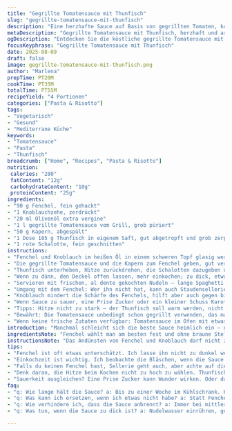 ```yaml
---
title: "Gegrillte Tomatensauce mit Thunfisch"
slug: "gegrillte-tomatensauce-mit-thunfisch"
description: "Eine herzhafte Sauce auf Basis von gegrillten Tomaten, kombiniert mit zartem Thunfischstücken und schwarzen Oliven. Verändert durch Ersetzen von Staudensellerie mit Fenchel und Oliven mit Kapern. Die Zwiebel wird durch rote Schalotten ersetzt, um eine mildere Süße zu geben. Die Sauce wird länger sanft eingekocht, um Röstaromen zu verstärken, was das Gericht aromatisch vertieft ohne Zuckerzusätze. Passt gut zu Spaghetti oder kurzen Bandnudeln, auch glutenfreie Varianten. Ohne Milch, Eier, Nüsse und Laktose gemacht, ideal für diverse Unverträglichkeiten."
metaDescription: "Gegrillte Tomatensauce mit Thunfisch, herzhaft und aromatisch. Ideal für Spaghetti. Einfach nachkochen und geniessen."
ogDescription: "Entdecken Sie die köstliche gegrillte Tomatensauce mit Thunfisch. Perfekt für Pasta-Fans."
focusKeyphrase: "Gegrillte Tomatensauce mit Thunfisch"
date: 2025-08-09
draft: false
image: gegrillte-tomatensauce-mit-thunfisch.png
author: "Marlena"
prepTime: PT20M
cookTime: PT35M
totalTime: PT55M
recipeYield: "4 Portionen"
categories: ["Pasta & Risotto"]
tags:
- "Vegetarisch"
- "Gesund"
- "Mediterrane Küche"
keywords:
- "Tomatensauce"
- "Pasta"
- "Thunfisch"
breadcrumb: ["Home", "Recipes", "Pasta & Risotto"]
nutrition: 
 calories: "280"
 fatContent: "12g"
 carbohydrateContent: "10g"
 proteinContent: "25g"
ingredients:
- "90 g Fenchel, fein gehackt"
- "1 Knoblauchzehe, zerdrückt"
- "20 ml Olivenöl extra vergine"
- "1 l gegrillte Tomatensauce vom Grill, grob püriert"
- "50 g Kapern, abgespült"
- "1 Dose 185 g Thunfisch in eigenem Saft, gut abgetropft und grob zerpflückt"
- "1 rote Schalotte, fein geschnitten"
instructions:
- "Fenchel und Knoblauch im heißen Öl in einem schweren Topf glasig werden lassen. Nicht braun, sondern weich; kleine Röststellen dürfen, aber nicht zu viele."
- "Die gegrillte Tomatensauce und die Kapern zum Fenchel geben, gut verrühren. Kurz aufkochen lassen: Blubbern beobachten, nicht zu stark, eher sanft blubbern wie ein kleiner Fluss. Das verstärkt die Röstaromen. 8-10 Minuten köcheln, bis die Sauce etwas eindickt und kleine Bläschen auf der Oberfläche entstehen."
- "Thunfisch unterheben, Hitze zurückdrehen, die Schalotten dazugeben und weitere 6-7 Minuten leise köcheln lassen, damit sich die Aromen verbinden, ohne den Fisch zu zerfallen. Zwischendurch leicht umrühren, damit nix anklebt. Auf Geschmack prüfen: Salz meist kaum nötig wegen Kapern, lieber Pfeffer nachschärfen."
- "Wenn zu dünn, den Deckel offen lassen, mehr einkochen; zu dick, etwas Nudelwasser oder Gemüsebrühe einrühren. Wichtig: Nie bei voller Hitze, sonst verbrennt die Sauce am Topfboden."
- "Servieren mit frischen, al dente gekochten Nudeln — lange Spaghetti oder kurze Fusilli. Ein Spritzer Olivenöl obenauf gibt Glanz und Tiefe. Wer mag: frisches Basilikum oder Petersilie fein hacken, kurz vor dem Servieren drübergeben."
- "Umgang mit dem Fenchel: Wer ihn nicht hat, kann auch Staudensellerie nehmen, am besten fein gehackt und in etwas mehr Öl andünsten, bis die Fasern weich werden. Kapern können durch grüne Oliven (entsteint und gewürfelt) ersetzt werden, bringt aber anderen Geschmack; Vorsicht mit Salz."
- "Knoblauch mindert die Schärfe des Fenchels, hilft aber auch gegen bitteren Nachgeschmack, also nicht weglassen."
- "Wenn Sauce zu sauer, eine Prise Zucker oder ein kleiner Schuss Karottensaft kann ausgleichen, habe ich oft so gemacht, wenn junge Tomaten sehr säuerlich waren."
- "Tipps: Hitze nicht zu stark – der Thunfisch soll warm werden, nicht zerfallen. Die Schalotte gibt Süße und Frische, also nirgends durch Zwiebel ersetzen, die wird zu dominant."
- "Bewährt: Die Tomatensauce unbedingt schon gegrillt verwenden, das macht den Unterschied. Roh sauer, gegrillt süß-würzig, unvergleichlich. Sonst eben kurz in der Pfanne anrösten mit getrocknetem Oregano."
- "Wenn keine frische Zutaten verfügbar: Tomatensauce im Ofen mit etwas Paprika in Folie gegrillt schmeckt ähnlich intensiv."
introduction: "Manchmal schleicht sich die beste Sauce heimlich ein – nicht mit großen Zutaten, sondern mit einfachen, intensiven Geschmacksträgern. Gegrillte Tomaten liefern ein süß-rauchiges Fundament. Ich habe Fenchel statt Sellerie probiert, weil Fenchel viel mehr Aroma und eine leichte Anisnote bringt, die gut mit den Kapern harmoniert. Thunfisch fügt Protein und schöne Textur hinzu, ohne den Geschmack zu dominieren. Die Herstellung erfordert Geduld, vor allem beim langsamen Köcheln, damit sich Röstaromen entfalten und die Sauce dickflüsig wird. Dabei hilft es, die Augen und die Nase einzusetzen – das Knistern im Topf, diese kleinen Bläschen auf der Oberfläche und der Duft nach warmen Tomaten, der die ganze Küche füllt. Sicherheitshalber kümmere ich mich um die Zugabe der Schalotten erst zum Ende des Garvorgangs, um ihre milde Süße zu bewahren. Frisches Basilikum? Ja, manchmal, aber in Maßen, sonst stiehlt es die Show. Nudelwasser als kleine Rettungsmaßnahme ist auch nie verkehrt, falls die Sauce zu zäh wird. Keine Chemie, nur ein ehrliches Gedicht aus wenigen Zutaten und viel Liebe zum Detail."
ingredientsNote: "Fenchel wählt man am besten fest und ohne braune Stellen, grob gehackt schmeckt er intensiver als fein, aber zart bleiben – nicht zerkochen. Knoblauch zerdrückt, nicht gehackt, entfaltet mehr Aroma ohne bitter zu werden. Olivenöl extra vergine muss frisch sein, sonst wird die Sauce fad. Kapern vor dem Verwenden in kaltem Wasser oder Milch einweichen, um überschüssiges Salz zu mildern. Thunfisch aus der Dose gut abtropfen lassen, den Saft kann man fürs Dressing später verwenden. Rote Schalotten sind mild und süßlicher als normale Zwiebeln, lassen sich auch gut roh essen. Für gegrillte Tomatensauce verwende ich reife, feste Tomaten, die ich auf Holzkohle oder dem Gasgrill mit Haut röste, bis die schwarzen Stellen platzen. Das gibt das rauchig-süße Kernaroma. Alternativ eine hochwertige, bereits gegrillte Sauce vom Händler oder tiefgekühlte Grilltomaten nutzen. Die Sauce kann super am Vortag zubereitet und im Kühlschrank aufbewahrt werden, kommt dann beim Aufwärmen noch besser zur Geltung."
instructionsNote: "Das Andünsten von Fenchel und Knoblauch darf nicht zu schnell gehen, mittlere Hitze, die dabei entstehenden Gerüche helfen dir zu erkennen, wann der Fenchel zu weich wird. Zu braun riecht verbrannt, dann bitter. Die Konsistenz der Sauce kontrolliere ich visuell und durch Probieren – jede Tomate reagiert anders. Das sanfte Blubbern signalisiert, dass die Flüssigkeit sich zu konzentrieren beginnt. Der Thunfisch braucht nur kurz, sonst wird er trocken oder zerfällt. Die Zugabe der Schalotten am Ende bringt Frische, am Anfang verkocht sie und wird matschig. Falls die Sauce zu flüssig bleibt, immer lieber länger einkochen lassen, ein geschlossenes Kochen ohne Deckel ist in diesem Fall unverzichtbar. Salz nur sparsam, da Kapern sehr salzig sind – vorher probieren, sonst wird’s schnell zu viel. Ich arbeite am liebsten mit einem stabilen Löffel aus Holz, damit nichts zerkratzt und beim Umrühren der Boden nicht verkokelt. Zeitmessung ist optional; deine Sinne sind die bessere Uhr. Mit frischen Kräutern oder etwas Chili kannst du das Aroma variieren, aber bitte nicht übertreiben, sonst verliert die Tomate ihr Profil. Nudelsorten flexibel wählen, häufig passen kurze Formen besser, weil sie Sauce festhalten. Die Sauce bleibt nach dem Abkühlen dicker, also nicht zu stark reduzieren."
tips:
- "Fenchel ist oft etwas unterschätzt. Ich lasse ihn nicht zu dunkel werden. Sanft glasig, dann sind die Aromen perfekt. Knoblauch zerdrücken, nicht hacken. Mehr Geschmack, weniger Bitterkeit. Kapern nicht vergessen, sie sind essenziell für den Geschmack."
- "Einkochzeit ist wichtig. Ich beobachte die Bläschen, wenn die Sauce blubbert. Wenn nicht mehr zu viel Flüssigkeit da ist, wird es dick, aber fein — ideal für die Nudeln. Wenn’s zu dünn ist, einfach mehr köcheln. Nudelwasser hilft auch."
- "Falls du keinen Fenchel hast, Sellerie geht auch, aber achte auf die Menge. Kapern lassen sich durch grüne Oliven austauschen, doch Bleib vorsichtig mit dem Salzgehalt. Geräucherte Aromen sind auch wichtig, versuche, die Sauce mit gegrillten Tomaten zu zaubern."
- "Denk daran, die Hitze beim Kochen nicht zu hoch zu wählen. Thunfisch sollte sich nur leicht erwärmen, nicht zerfallen. Schalotten am Ende hinzufügen, so bleibt die Süße. Und für extra Geschmack: frische Kräuter niemals übertreiben."
- "Sauerkeit ausgleichen? Eine Prise Zucker kann Wunder wirken. Oder dann Karottensaft, wenn die Tomaten zu herb sind. Ich habe es ausprobiert in der Vergangenheit, manchmal braucht man einen kleinen Trick."
faq:
- "q: Wie lange hält die Sauce? a: Bis zu einer Woche im Kühlschrank. Kann auch eingefroren werden. Einfach aufwärmen, Aroma bleibt besser."
- "q: Was kann ich ersetzen, wenn ich etwas nicht habe? a: Statt Fenchel, Sellerie nehmen. Kapern durch Oliven ersetzen. Gegrillte Tomaten sind entscheidend für den Geschmack."
- "q: Wie verhindere ich, dass die Sauce anbrennt? a: Immer bei mittlerer Hitze arbeiten. Zutaten im Auge behalten. Eingerührte Flüssigkeiten können helfen, wenn es kleben bleibt."
- "q: Was tun, wenn die Sauce zu dick ist? a: Nudelwasser einrühren, gerade genug. Ebenfalls Gemüsebrühe kann genutzt werden. Aufpassen, langsam anpassen, nicht zu viel auf einmal."

---
```

